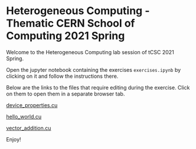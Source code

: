 Heterogeneous Computing - Thematic CERN School of Computing 2021 Spring
============

Welcome to the Heterogeneous Computing lab session of tCSC 2021 Spring.

Open the jupyter notebook containing the exercises `exercises.ipynb` by clicking on it and follow the instructions there.

Below are the links to the files that require editing during the exercise. Click on them to open them in a separate browser tab.

[device_properties.cu](device_properties/device_properties.cu)

[hello_world.cu](hello_world/hello_world.cu)

[vector_addition.cu](vector_addition/vector_addition.cu)

Enjoy!
